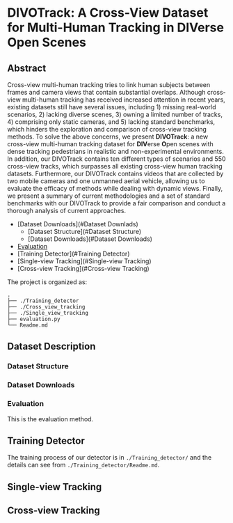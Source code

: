 # DIVOTrack: A Cross-View Dataset for Multi-Human Tracking in DIVerse Open Scenes
## Abstract
Cross-view multi-human tracking tries to link human subjects between frames and camera views that contain substantial overlaps. Although cross-view multi-human tracking has received increased attention in recent years, existing datasets still have several issues, including 1) missing real-world scenarios, 2) lacking diverse scenes, 3) owning a limited number of tracks, 4) comprising only static cameras, and 5) lacking standard benchmarks, which hinders the exploration and comparison of cross-view tracking methods.
To solve the above concerns, we present **DIVOTrack**: a new cross-view multi-human tracking dataset for **DIV**erse **O**pen scenes with dense tracking pedestrians in realistic and non-experimental environments. In addition, our DIVOTrack contains ten different types of scenarios and 550 cross-view tracks, which surpasses all existing cross-view human tracking datasets. Furthermore, our DIVOTrack contains videos that are collected by two mobile cameras and one unmanned aerial vehicle, allowing us to evaluate the efficacy of methods while dealing with dynamic views. Finally, we present a summary of current methodologies and a set of standard benchmarks with our DIVOTrack to provide a fair comparison and conduct a thorough analysis of current approaches.

- [Dataset Downloads](#Dataset Downlads)
  - [Dataset Structure](#Dataset Structure)
  - [Dataset Downloads](#Dataset Downloads)
- [Evaluation](#Evaluation)
- [Training Detector](#Training Detector)
- [Single-view Tracking](#Single-view Tracking)
- [Cross-view Tracking](#Cross-view Tracking)

The project is organized as:
```
.
├── ./Training_detector
├── ./Cross_view_tracking
├── ./Single_view_tracking
├── evaluation.py
└── Readme.md
```

## Dataset Description
### Dataset Structure
### Dataset Downloads

### Evaluation
This is the evaluation method.

## Training Detector
The training process of our detector is in ```./Training_detector/``` and the details can see from  ```./Training_detector/Readme.md```.
## Single-view Tracking

## Cross-view Tracking
